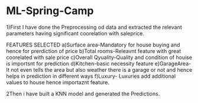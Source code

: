 # ML-Spring-Camp
1)First I have done the Preprocessing od data and extracted the relevant parameters having significant coorelation with saleprice.

FEATURES SELECTED
a)Surface area-Mandatory for house buying and hence for prerdiction of price
b)Total rooms-Releavnt feature with great coorelated with sale price
c)Overall Qyuality-Quality and condition of houise is importsnt for prediction
d)Kitchen-basic necessity feature
e)GarageArea-It not even tells the area but also weather there is a garage or not and hence helps in prediction in different ways
f)Luxury- Luxuries add additional values to house hence importaznt feature.

2Then i have built a KNN model and generated the Predictions. 
